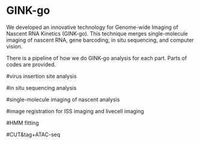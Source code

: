 # GINK-go 

We developed an innovative technology for Genome-wide Imaging of Nascent RNA Kinetics (GINK-go). This technique merges single-molecule imaging of nascent RNA, gene barcoding, in situ sequencing, and computer vision.

There is a pipeline of how we do GINK-go analysis for each part. Parts of codes are provided.

#virus insertion site analysis

#in situ sequencing analysis

#single-molecule imaging of nascent analysis

#image registration for ISS imaging and livecell imaging

#HMM fitting

#CUT&tag+ATAC-seq










